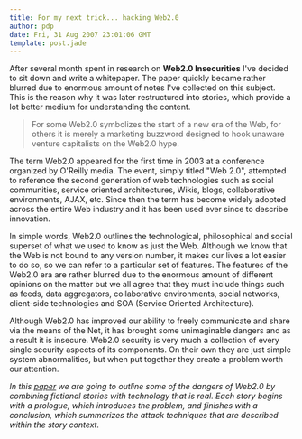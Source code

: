 ```yaml
---
title: For my next trick... hacking Web2.0
author: pdp
date: Fri, 31 Aug 2007 23:01:06 GMT
template: post.jade
---
```


After several month spent in research on **Web2.0 Insecurities** I've decided to sit down and write a whitepaper. The paper quickly became rather blurred due to enormous amount of notes I've collected on this subject. This is the reason why it was later restructured into stories, which provide a lot better medium for understanding the content.

> For some Web2.0 symbolizes the start of a new era of the Web, for others it is merely a marketing buzzword designed to hook unaware venture capitalists on the Web2.0 hype.

The term Web2.0 appeared for the first time in 2003 at a conference organized by O'Reilly media. The event, simply titled "Web 2.0", attempted to reference the second generation of web technologies such as social communities, service oriented architectures, Wikis, blogs, collaborative environments, AJAX, etc. Since then the term has become widely adopted across the entire Web industry and it has been used ever since to describe innovation.

In simple words, Web2.0 outlines the technological, philosophical and social superset of what we used to know as just the Web. Although we know that the Web is not bound to any version number, it makes our lives a lot easier to do so, so we can refer to a particular set of features. The features of the Web2.0 era are rather blurred due to the enormous amount of different opinions on the matter but we all agree that they must include things such as feeds, data aggregators, collaborative environments, social networks, client-side technologies and SOA (Service Oriented Architecture).

Although Web2.0 has improved our ability to freely communicate and share via the means of the Net, it has brought some unimaginable dangers and as a result it is insecure. Web2.0 security is very much a collection of every single security aspects of its components. On their own they are just simple system abnormalities, but when put together they create a problem worth our attention.

_In this [paper](/files/2007/09/web20hacking.pdf) we are going to outline some of the dangers of Web2.0 by combining fictional stories with technology that is real. Each story begins with a prologue, which introduces the problem, and finishes with a conclusion, which summarizes the attack techniques that are described within the story context._
